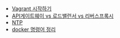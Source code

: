 - [Vagrant 시작하기](./vagrant-start)
- [API게이트웨이 vs 로드밸런서 vs 리버스프록시](./API-Gateway_vs_Load-Balancer_vs_Reverse-Proxy)
- [NTP](./ntp)
- [docker 명령어 정리](./docker_명령어_정리)